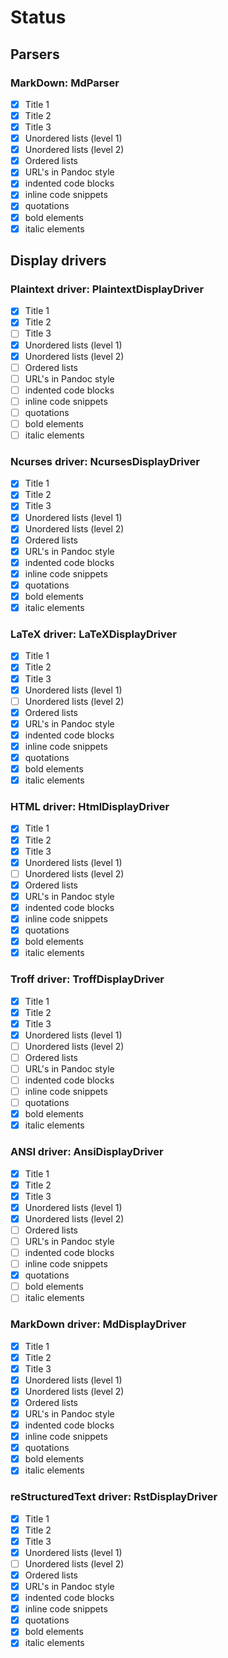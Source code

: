 Status
======

## Parsers

### MarkDown: MdParser

* [x] Title 1
* [x] Title 2
* [x] Title 3
* [x] Unordered lists (level 1)
* [x] Unordered lists (level 2)
* [x] Ordered lists
* [x] URL's in Pandoc style
* [x] indented code blocks
* [x] inline code snippets
* [x] quotations
* [x] bold elements
* [x] italic elements

## Display drivers

### Plaintext driver: PlaintextDisplayDriver

* [x] Title 1
* [x] Title 2
* [ ] Title 3
* [x] Unordered lists (level 1)
* [x] Unordered lists (level 2)
* [ ] Ordered lists
* [ ] URL's in Pandoc style
* [ ] indented code blocks
* [ ] inline code snippets
* [ ] quotations
* [ ] bold elements
* [ ] italic elements

### Ncurses driver: NcursesDisplayDriver

* [x] Title 1
* [x] Title 2
* [x] Title 3
* [x] Unordered lists (level 1)
* [x] Unordered lists (level 2)
* [x] Ordered lists
* [x] URL's in Pandoc style
* [x] indented code blocks
* [x] inline code snippets
* [x] quotations
* [x] bold elements
* [x] italic elements

### LaTeX driver: LaTeXDisplayDriver

* [x] Title 1
* [x] Title 2
* [x] Title 3
* [x] Unordered lists (level 1)
* [ ] Unordered lists (level 2)
* [x] Ordered lists
* [x] URL's in Pandoc style
* [x] indented code blocks
* [x] inline code snippets
* [x] quotations
* [x] bold elements
* [x] italic elements

### HTML driver: HtmlDisplayDriver

* [x] Title 1
* [x] Title 2
* [x] Title 3
* [x] Unordered lists (level 1)
* [ ] Unordered lists (level 2)
* [x] Ordered lists
* [x] URL's in Pandoc style
* [x] indented code blocks
* [x] inline code snippets
* [x] quotations
* [x] bold elements
* [x] italic elements

### Troff driver: TroffDisplayDriver

* [x] Title 1
* [x] Title 2
* [x] Title 3
* [x] Unordered lists (level 1)
* [ ] Unordered lists (level 2)
* [ ] Ordered lists
* [ ] URL's in Pandoc style
* [ ] indented code blocks
* [ ] inline code snippets
* [ ] quotations
* [x] bold elements
* [x] italic elements

### ANSI driver: AnsiDisplayDriver

* [x] Title 1
* [x] Title 2
* [x] Title 3
* [x] Unordered lists (level 1)
* [x] Unordered lists (level 2)
* [ ] Ordered lists
* [ ] URL's in Pandoc style
* [ ] indented code blocks
* [ ] inline code snippets
* [x] quotations
* [ ] bold elements
* [ ] italic elements

### MarkDown driver: MdDisplayDriver

* [x] Title 1
* [x] Title 2
* [x] Title 3
* [x] Unordered lists (level 1)
* [x] Unordered lists (level 2)
* [x] Ordered lists
* [x] URL's in Pandoc style
* [x] indented code blocks
* [x] inline code snippets
* [x] quotations
* [x] bold elements
* [x] italic elements

### reStructuredText driver: RstDisplayDriver

* [x] Title 1
* [x] Title 2
* [x] Title 3
* [x] Unordered lists (level 1)
* [ ] Unordered lists (level 2)
* [x] Ordered lists
* [x] URL's in Pandoc style
* [x] indented code blocks
* [x] inline code snippets
* [x] quotations
* [x] bold elements
* [x] italic elements
